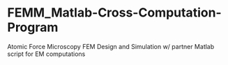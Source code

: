 # FEMM_Matlab-Cross-Computation-Program
Atomic Force Microscopy FEM Design and Simulation w/ partner Matlab script for EM computations
